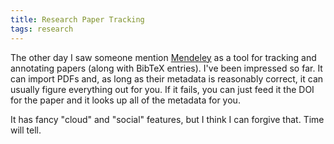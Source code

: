 ```yaml
---
title: Research Paper Tracking
tags: research
---
```


The other day I saw someone mention
[Mendeley](http://www.mendeley.com/) as a tool for tracking and
annotating papers (along with BibTeX entries).  I've been impressed so
far.  It can import PDFs and, as long as their metadata is reasonably
correct, it can usually figure everything out for you.  If it fails,
you can just feed it the DOI for the paper and it looks up all of the
metadata for you.

It has fancy "cloud" and "social" features, but I think I can forgive
that.  Time will tell.
